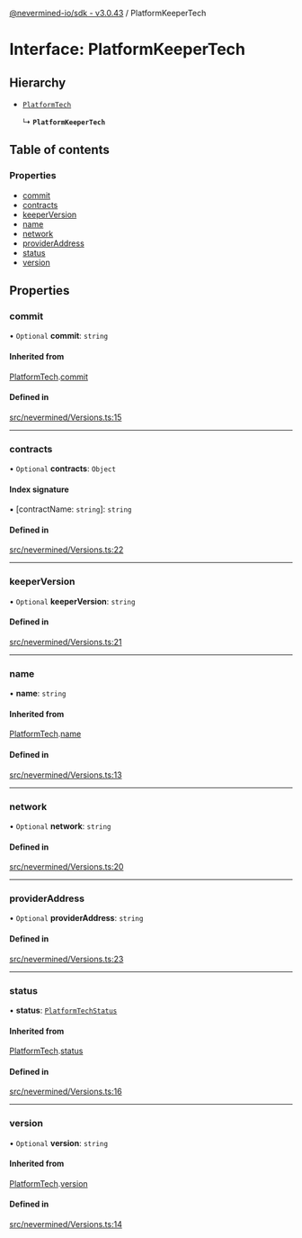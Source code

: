 [@nevermined-io/sdk - v3.0.43](../code-reference.md) / PlatformKeeperTech

# Interface: PlatformKeeperTech

## Hierarchy

- [`PlatformTech`](PlatformTech.md)

  ↳ **`PlatformKeeperTech`**

## Table of contents

### Properties

- [commit](PlatformKeeperTech.md#commit)
- [contracts](PlatformKeeperTech.md#contracts)
- [keeperVersion](PlatformKeeperTech.md#keeperversion)
- [name](PlatformKeeperTech.md#name)
- [network](PlatformKeeperTech.md#network)
- [providerAddress](PlatformKeeperTech.md#provideraddress)
- [status](PlatformKeeperTech.md#status)
- [version](PlatformKeeperTech.md#version)

## Properties

### commit

• `Optional` **commit**: `string`

#### Inherited from

[PlatformTech](PlatformTech.md).[commit](PlatformTech.md#commit)

#### Defined in

[src/nevermined/Versions.ts:15](https://github.com/nevermined-io/sdk-js/blob/356dfb328fcf7cee010b48756ca205b2a854f0f8/src/nevermined/Versions.ts#L15)

---

### contracts

• `Optional` **contracts**: `Object`

#### Index signature

▪ [contractName: `string`]: `string`

#### Defined in

[src/nevermined/Versions.ts:22](https://github.com/nevermined-io/sdk-js/blob/356dfb328fcf7cee010b48756ca205b2a854f0f8/src/nevermined/Versions.ts#L22)

---

### keeperVersion

• `Optional` **keeperVersion**: `string`

#### Defined in

[src/nevermined/Versions.ts:21](https://github.com/nevermined-io/sdk-js/blob/356dfb328fcf7cee010b48756ca205b2a854f0f8/src/nevermined/Versions.ts#L21)

---

### name

• **name**: `string`

#### Inherited from

[PlatformTech](PlatformTech.md).[name](PlatformTech.md#name)

#### Defined in

[src/nevermined/Versions.ts:13](https://github.com/nevermined-io/sdk-js/blob/356dfb328fcf7cee010b48756ca205b2a854f0f8/src/nevermined/Versions.ts#L13)

---

### network

• `Optional` **network**: `string`

#### Defined in

[src/nevermined/Versions.ts:20](https://github.com/nevermined-io/sdk-js/blob/356dfb328fcf7cee010b48756ca205b2a854f0f8/src/nevermined/Versions.ts#L20)

---

### providerAddress

• `Optional` **providerAddress**: `string`

#### Defined in

[src/nevermined/Versions.ts:23](https://github.com/nevermined-io/sdk-js/blob/356dfb328fcf7cee010b48756ca205b2a854f0f8/src/nevermined/Versions.ts#L23)

---

### status

• **status**: [`PlatformTechStatus`](../enums/PlatformTechStatus.md)

#### Inherited from

[PlatformTech](PlatformTech.md).[status](PlatformTech.md#status)

#### Defined in

[src/nevermined/Versions.ts:16](https://github.com/nevermined-io/sdk-js/blob/356dfb328fcf7cee010b48756ca205b2a854f0f8/src/nevermined/Versions.ts#L16)

---

### version

• `Optional` **version**: `string`

#### Inherited from

[PlatformTech](PlatformTech.md).[version](PlatformTech.md#version)

#### Defined in

[src/nevermined/Versions.ts:14](https://github.com/nevermined-io/sdk-js/blob/356dfb328fcf7cee010b48756ca205b2a854f0f8/src/nevermined/Versions.ts#L14)
